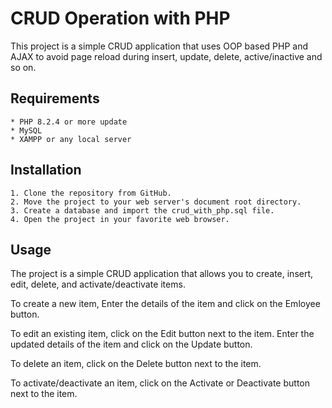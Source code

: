# CRUD Operation with PHP
This project is a simple CRUD application that uses OOP based PHP and AJAX to avoid page reload during insert, update, delete, active/inactive and so on.

## Requirements
	* PHP 8.2.4 or more update
	* MySQL
 	* XAMPP or any local server

## Installation
	1. Clone the repository from GitHub.
	2. Move the project to your web server's document root directory.
	3. Create a database and import the crud_with_php.sql file.
	4. Open the project in your favorite web browser.

## Usage
The project is a simple CRUD application that allows you to create, insert, edit, delete, and activate/deactivate items.

To create a new item, Enter the details of the item and click on the Emloyee button.

To edit an existing item, click on the Edit button next to the item. Enter the updated details of the item and click on the Update button.

To delete an item, click on the Delete button next to the item.

To activate/deactivate an item, click on the Activate or Deactivate button next to the item.
